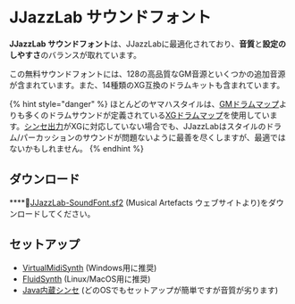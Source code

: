 # JJazzLab サウンドフォント

**JJazzLab サウンドフォント**は、JJazzLabに最適化されており、**音質**と**設定のしやすさ**のバランスが取れています。

この無料サウンドフォントには、128の高品質なGM音源といくつかの追加音源が含まれています。また、14種類のXG互換のドラムキットも含まれています。

{% hint style="danger" %}
ほとんどのヤマハスタイルは、[GMドラムマップ](https://www.jjazzlab.com/images/doc/XG-DrumMap.png)よりも多くのドラムサウンドが定義されている[XGドラムマップ](https://en.wikipedia.org/wiki/File:GMStandardDrumMap.gif)を使用しています。[シンセ出力](../output-synth.md)がXGに対応していない場合でも、JJazzLabはスタイルのドラム/パーカッションのサウンドが問題ないように最善を尽くしますが、最適ではないかもしれません。
{% endhint %}

## ダウンロード <a id="high-quality-sounds"></a>

\*\*\*\*📂[JJazzLab-SoundFont.sf2](https://musical-artifacts.com/artifacts/1036) \(Musical Artefacts ウェブサイトより\)をダウンロードしてください。

## セットアップ

* [VirtualMidiSynth](virtualmidisynth.md) \(Windows用に推奨\) 
* [FluidSynth](fluidsynth.md) \(Linux/MacOS用に推奨\) 
* [Java内蔵シンセ](java-internal-synth.md) \(どのOSでもセットアップが簡単ですが音質が劣ります\)



